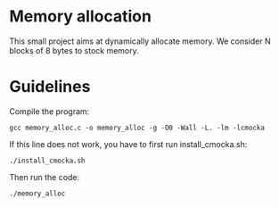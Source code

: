 # Memory allocation

This small project aims at dynamically allocate memory. We consider N blocks of 8 bytes to stock memory.

# Guidelines

Compile the program: 
```
gcc memory_alloc.c -o memory_alloc -g -O0 -Wall -L. -lm -lcmocka
```

If this line does not work, you have to first run install_cmocka.sh: 
```
./install_cmocka.sh
```

Then run the code: 
```
./memory_alloc 
```
